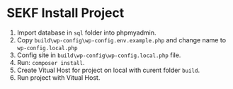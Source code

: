 # SEKF Install Project
1. Import database in `sql` folder into phpmyadmin.
2. Copy `build\wp-config\wp-config.env.example.php` and change name to `wp-config.local.php`
3. Config site in `build\wp-config\wp-config.local.php` file.
4. Run: `composer install`.
5. Create Vitual Host for project on local with curent folder `build`.
6. Run project with Vitual Host.